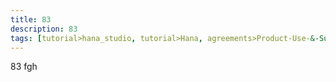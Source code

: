 ```yaml
---
title: 83
description: 83
tags: [tutorial>hana_studio, tutorial>Hana, agreements>Product-Use-&-Support-Terms, products>project-"Sentinel"]
---
```

83
fgh